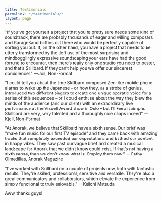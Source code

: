 ```yaml
---
title: Testimonials
permalink: "/testimonials/"
layout: page
---
```


"If you’ve got yourself a project that you’re pretty sure needs some kind of soundtrack, there are probably thousands of eager and willing composers and GarageBand boffins out there who would be perfectly capable of sorting you out. If, on the other hand, you have a project that needs to be utterly transformed by the deft use of the most surprising and mindbogglingly expressive soundscaping your ears have had the good fortune to encounter, then there’s really only one studio you need to pester, and that’s Skillbard. If they can’t help you we offer our sincerest condolences"
—Jon, Non-Format

"I could tell you about the time Skillbard composed Zen-like mobile phone alarms to wake up the Japanese – or how they, as a stroke of genius, introduced two different singers to create one unique operatic voice for a series of title sequences – or I could enthuse about the way they blew the minds of the audience (and our client) with an extraordinary live performance at the Visuelt Award show in Oslo – but I’ll keep it simple: Skillbard are very, very talented and a thoroughly nice chaps indeed" —Kjell, Non-Format

"At Anorak, we believe that Skillbard have a sixth sense. Our brief was "make fun music for our first TV episode" and they came back with amazing tracks that completely exceeded our expectations and bathed our content in happy vibes. They saw past our vague brief and created a musical landscape for Anorak that we didn’t know could exist. If that’s not having a sixth sense, then we don’t know what is. Employ them now." —Cathy Olmedillas, Anorak Magazine

"I’ve worked with Skillbard on a couple of projects now, both with fantastic results. They're skilled, professional, sensitive and versatile. They're also a great communicators and collaborators, which elevate the experience from simply functional to truly enjoyable." —Keiichi Matsuda

Aww, thanks guys!

